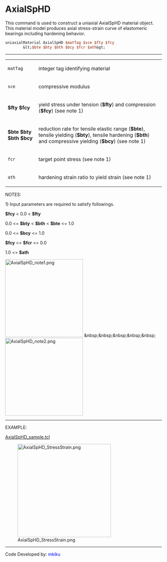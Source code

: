  # AxialSpHD

<p>This command is used to construct a uniaxial AxialSpHD material
object. This material model produces axial stress-strain curve of
elastomeric bearings including hardening behavior.</p>

```tcl
uniaxialMaterial AxialSpHD $matTag $sce $fty $fcy
        &lt;$bte $bty $bth $bcy $fcr $ath&gt;
```
<hr />
<table>
<tbody>
<tr class="odd">
<td><code class="parameter-table-variable">matTag</code></td>
<td><p>integer tag identifying material</p></td>
</tr>
<tr class="even">
<td><code class="parameter-table-variable">sce</code></td>
<td><p>compressive modulus</p></td>
</tr>
<tr class="odd">
<td><p><strong>$fty $fcy</strong></p></td>
<td><p>yield stress under tension (<strong>$fty</strong>) and
compression (<strong>$fcy</strong>) (see note 1)</p></td>
</tr>
<tr class="even">
<td><p><strong>$bte $bty $bth $bcy</strong></p></td>
<td><p>reduction rate for tensile elastic range (<strong>$bte</strong>),
tensile yielding (<strong>$bty</strong>), tensile hardening
(<strong>$bth</strong>) and compressive yielding (<strong>$bcy</strong>)
(see note 1)</p></td>
</tr>
<tr class="odd">
<td><code class="parameter-table-variable">fcr</code></td>
<td><p>target point stress (see note 1)</p></td>
</tr>
<tr class="even">
<td><code class="parameter-table-variable">ath</code></td>
<td><p>hardening strain ratio to yield strain (see note 1)</p></td>
</tr>
</tbody>
</table>
<p>NOTES:</p>
<p>1) Input parameters are required to satisfy followings.</p>
<p><strong>$fcy</strong> &lt; 0.0 &lt; <strong>$fty</strong></p>
<p>0.0 &lt;= <strong>$bty</strong> &lt; <strong>$bth</strong> &lt;
<strong>$bte</strong> &lt;= 1.0</p>
<p>0.0 &lt;= <strong>$bcy</strong> &lt;= 1.0</p>
<p><strong>$fcy</strong> &lt;= <strong>$fcr</strong> &lt;= 0.0</p>
<p>1.0 &lt;= <strong>$ath</strong></p>
<p><img src="/OpenSeesRT/contrib/static/AxialSpHD_note1.png" title="AxialSpHD_note1.png"
width="250" alt="AxialSpHD_note1.png" />
&amp;nbsp;&amp;nbsp;&amp;nbsp;&amp;nbsp;&amp;nbsp; <img
src="AxialSpHD_note2.png" title="AxialSpHD_note2.png" width="250"
alt="AxialSpHD_note2.png" /></p>
<hr />
<p>EXAMPLE:</p>
<p><a href="Media:AxialSpHD_sample.tcl"
title="wikilink">AxialSpHD_sample.tcl</a></p>
<figure>
<img src="/OpenSeesRT/contrib/static/AxialSpHD_StressStrain.png" title="AxialSpHD_StressStrain.png"
width="300" alt="AxialSpHD_StressStrain.png" />
<figcaption aria-hidden="true">AxialSpHD_StressStrain.png</figcaption>
</figure>
<hr />
<p>Code Developed by: <span style="color:blue"> mkiku
</span></p>
